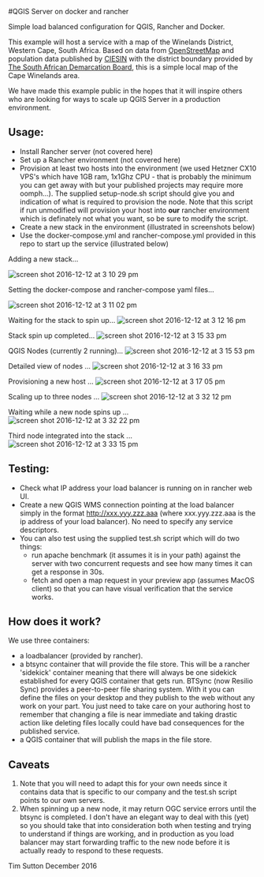 #QGIS Server on docker and rancher

Simple load balanced configuration for QGIS, Rancher and Docker.

This example will host a service with a map of the Winelands District, Western
Cape, South Africa.  Based on data from [OpenStreetMap](openstreetmap.org) and
population data published by [CIESIN](https://ciesin.columbia.edu/data/hrsl/)
with the district boundary provided by [The South African Demarcation
Board](http://www.demarcation.org.za), this is a simple local map of the Cape
Winelands area.

We have made this example public in the hopes that it will inspire others
who are looking for ways to scale up QGIS Server in a production environment.

## Usage:

* Install Rancher server (not covered here)
* Set up a Rancher environment (not covered here)
* Provision at least two hosts into the environment (we used Hetzner CX10 VPS's
  which have 1GB ram, 1x1Ghz CPU - that is probably the minimum you can get away
  with but your published projects may require more oomph...). The supplied
  setup-node.sh script should give you and indication of what is required to
  provision the node. Note that this script if run unmodified will provision your
  host into **our** rancher environment which is definately not what you want, so
  be sure to modify the script.
* Create a new stack in the environment (illustrated in screenshots below)
* Use the docker-compose.yml and rancher-compose.yml provided in this repo to
  start up the service (illustrated below)
  
  
Adding a new stack...

![screen shot 2016-12-12 at 3 10 29 pm](https://cloud.githubusercontent.com/assets/178003/21100546/55107158-c07d-11e6-841c-ffca92b583c9.png)

Setting the docker-compose and rancher-compose yaml files...

![screen shot 2016-12-12 at 3 11 02 pm](https://cloud.githubusercontent.com/assets/178003/21100547/57e910ce-c07d-11e6-9645-4379435e5724.png)

Waiting for the stack to spin up...
![screen shot 2016-12-12 at 3 12 16 pm](https://cloud.githubusercontent.com/assets/178003/21100561/6d93197e-c07d-11e6-968a-d86fecaa9a3b.png)


Stack spin up completed...
![screen shot 2016-12-12 at 3 15 33 pm](https://cloud.githubusercontent.com/assets/178003/21101144/6d00028a-c080-11e6-9457-3757fea16b6d.png)


QGIS Nodes (currently 2 running)...
![screen shot 2016-12-12 at 3 15 53 pm](https://cloud.githubusercontent.com/assets/178003/21101148/7431a0ea-c080-11e6-89de-edaba6d9a6e1.png)

Detailed view of nodes ...
![screen shot 2016-12-12 at 3 16 33 pm](https://cloud.githubusercontent.com/assets/178003/21101209/b992c4c0-c080-11e6-9541-344446dea3c4.png)


Provisioning a new host ...
![screen shot 2016-12-12 at 3 17 05 pm](https://cloud.githubusercontent.com/assets/178003/21101216/c2d35ce8-c080-11e6-9845-ad4342f80bd7.png)


Scaling up to three nodes ...
![screen shot 2016-12-12 at 3 32 12 pm](https://cloud.githubusercontent.com/assets/178003/21101224/c886bfe0-c080-11e6-884a-a7db06a6d35b.png)

Waiting while a new node spins up ...
![screen shot 2016-12-12 at 3 32 22 pm](https://cloud.githubusercontent.com/assets/178003/21101232/cd3fe534-c080-11e6-9f63-020d6e5f47d7.png)

Third node integrated into the stack ...
![screen shot 2016-12-12 at 3 33 15 pm](https://cloud.githubusercontent.com/assets/178003/21101236/d4746d0c-c080-11e6-9578-c94ee9402a92.png)



## Testing:

* Check what IP address your load balancer is running on in rancher web UI.
* Create a new QGIS WMS connection pointing at the load balancer simply in the
  format http://xxx.yyy.zzz.aaa (where xxx.yyy.zzz.aaa is the ip address of your
  load balancer). No need to specify any service descriptors.
* You can also test using the supplied test.sh script which will do two things:
  * run apache benchmark (it assumes it is in your path) against the server
    with two concurrent requests and see how many times it can get a response in
    30s.
  * fetch and open a map request in your preview app (assumes MacOS client) so
    that you can have visual verification that the service works.
 
## How does it work?

We use three containers:

* a loadbalancer (provided by rancher).
* a btsync container that will provide the file store. This will be a rancher
  'sidekick' container meaning that there will always be one sidekick established
  for every QGIS container that gets run. BTSync (now Resilio Sync) provides a
  peer-to-peer file sharing system. With it you can define the files on your
  desktop and they publish to the web without any work on your part. You just
  need to take care on your authoring host to remember that changing a file is
  near immediate and taking drastic action like deleting files locally could have
  bad consequences for the published service. 
* a QGIS container that will publish the maps in the file store.


## Caveats

1. Note that you will need to adapt this for your own needs since it contains
  data that is specific to our company and the test.sh script points to our own
  servers.
1. When spinning up a new node, it may return OGC service errors until the btsync 
  is completed. I don't have an elegant way to deal with this (yet) so you should 
  take that into consideration both when testing and trying to understand if things 
  are working, and in production as you load balancer may start forwarding traffic 
  to the new node before it is actually ready to respond to these requests.


Tim Sutton
December 2016
